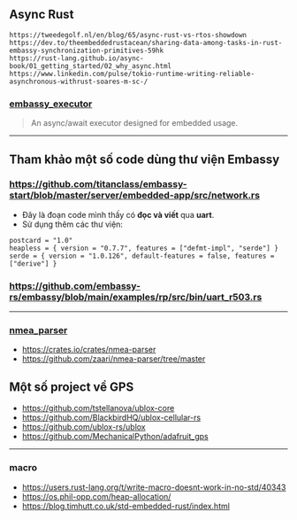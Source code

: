 ## Async Rust
```
https://tweedegolf.nl/en/blog/65/async-rust-vs-rtos-showdown
https://dev.to/theembeddedrustacean/sharing-data-among-tasks-in-rust-embassy-synchronization-primitives-59hk
https://rust-lang.github.io/async-book/01_getting_started/02_why_async.html
https://www.linkedin.com/pulse/tokio-runtime-writing-reliable-asynchronous-withrust-soares-m-sc-/
```

### [embassy_executor](https://docs.embassy.dev/embassy-executor/git/cortex-m/index.html)
> An async/await executor designed for embedded usage.

----------------------------------------------------------------------------------
## Tham khảo một số code dùng thư viện Embassy

### https://github.com/titanclass/embassy-start/blob/master/server/embedded-app/src/network.rs
- Đây là đoạn code mình thấy có **đọc và viết** qua **uart**.
- Sử dụng thêm các thư viện:
```
postcard = "1.0"
heapless = { version = "0.7.7", features = ["defmt-impl", "serde"] }
serde = { version = "1.0.126", default-features = false, features = ["derive"] }
```

### https://github.com/embassy-rs/embassy/blob/main/examples/rp/src/bin/uart_r503.rs

----------------------------------------------------------------------------------
### [nmea_parser](https://docs.rs/nmea-parser/latest/nmea_parser/)
- https://crates.io/crates/nmea-parser
- https://github.com/zaari/nmea-parser/tree/master

## Một số project về GPS
- https://github.com/tstellanova/ublox-core
- https://github.com/BlackbirdHQ/ublox-cellular-rs
- https://github.com/ublox-rs/ublox
- https://github.com/MechanicalPython/adafruit_gps

---------------------------------------------------------------------------------
### macro
- https://users.rust-lang.org/t/write-macro-doesnt-work-in-no-std/40343
- https://os.phil-opp.com/heap-allocation/
- https://blog.timhutt.co.uk/std-embedded-rust/index.html






















